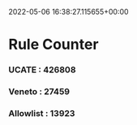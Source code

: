 2022-05-06 16:38:27.115655+00:00
# Rule Counter 
 ### UCATE : 426808

 ### Veneto : 27459

 ### Allowlist : 13923